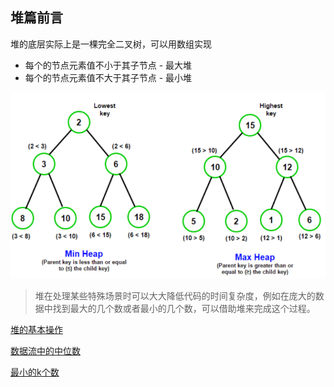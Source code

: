 ## 堆篇前言

堆的底层实际上是一棵完全二叉树，可以用数组实现

- 每个的节点元素值不小于其子节点 - 最大堆
- 每个的节点元素值不大于其子节点 - 最小堆

![image-20210115112916117](../../img/image-20210115112916117.png)

>堆在处理某些特殊场景时可以大大降低代码的时间复杂度，例如在庞大的数据中找到最大的几个数或者最小的几个数，可以借助堆来完成这个过程。

[堆的基本操作]()

[数据流中的中位数]()

[最小的k个数]()